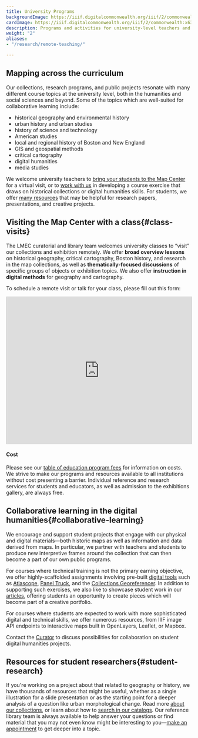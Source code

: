 ```yaml
---
title: University Programs
backgroundImage: https://iiif.digitalcommonwealth.org/iiif/2/commonwealth:3f463248b/2539,2014,3647,1198/,1200/0/default.jpg
cardImage: https://iiif.digitalcommonwealth.org/iiif/2/commonwealth:x633f9536/5059,2047,4782,3064/400,/0/default.jpg
description: Programs and activities for university-level teachers and students
weight: "2"
aliases:
- "/research/remote-teaching/"

---
```

## Mapping across the curriculum

Our collections, research programs, and public projects resonate with many different course topics at the university level, both in the humanities and social sciences and beyond. Some of the topics which are well-suited for collaborative learning include:

* historical geography and environmental history
* urban history and urban studies
* history of science and technology
* American studies
* local and regional history of Boston and New England
* GIS and geospatial methods
* critical cartography
* digital humanities
* media studies

We welcome university teachers to [bring your students to the Map Center](#class-visits) for a virtual visit, or to [work with us](#collaborative-learning) in developing a course exercise that draws on historical collections or digital humanities skills. For students, we offer [many resources](#student-research) that may be helpful for research papers, presentations, and creative projects.

## Visiting the Map Center with a class{#class-visits}

<!-- {{< alert-box type="warning" icon="fas fa-laptop-house" title="Remote instruction until Fall 2021" >}}

In-person visits resume in Fall 2021.

{{</ alert-box >}} -->

The LMEC curatorial and library team welcomes university classes to “visit” our collections and exhibition remotely. We offer **broad overview lessons** on historical geography, critical cartography, Boston history, and research in the map collections, as well as **thematically-focused discussions** of specific groups of objects or exhibition topics. We also offer **instruction in digital methods** for geography and cartography.

To schedule a remote visit or talk for your class, please fill out this form:

<iframe class="airtable-embed" src="https://airtable.com/embed/shrO33Vhxfxs0SdOH?backgroundColor=gray" frameborder="0" onmousewheel="" width="100%" height="400" style="background: transparent; border: 1px solid #ccc;"></iframe>

#### Cost

Please see our [table of education program fees](/education/fees) for information on costs. We strive to make our programs and resources available to all institutions without cost presenting a barrier. Individual reference and research services for students and educators, as well as admission to the exhibitions gallery, are always free.

## Collaborative learning in the digital humanities{#collaborative-learning}

We encourage and support student projects that engage with our physical and digital materials—both historic maps as well as information and data derived from maps. In particular, we partner with teachers and students to produce new interpretive frames around the collection that can then become a part of our own public programs.

For courses where technical training is not the primary earning objective, we offer highly-scaffolded assignments involving pre-built [digital tools](/projects/digital-projects/) such as [Atlascope](https://atlascope.leventhalmap.org), [Panel Truck](https://geoservices.leventhalmap.org/panel-truck/example.html), and the [Collections Georeferencer](https://collections.leventhalmap.org/georeferencing). In addition to supporting such exercises, we also like to showcase student work in our [articles](https://www.leventhalmap.org/articles/), offering students an opportunity to create pieces which will become part of a creative portfolio.

For courses where students are expected to work with more sophisticated digital and technical skills, we offer numerous resources, from IIIF image API endpoints to interactive maps built in OpenLayers, Leaflet, or Mapbox.

Contact the [Curator](/about/people/garrett-nelson) to discuss possibilities for collaboration on student digital humanities projects.

## Resources for student researchers{#student-research}

If you're working on a project about that related to geography or history, we have thousands of resources that might be useful, whether as a single illustration for a slide presentation or as the starting point for a deeper analysis of a question like urban morphological change. Read more [about our collections](/collections/overview/), or learn about how to [search in our catalogs](/collections/searching/). Our reference library team is always available to help answer your questions or find material that you may not even know might be interesting to you—[make an appointment](https://www.leventhalmap.org/research/appointments/) to get deeper into a topic.